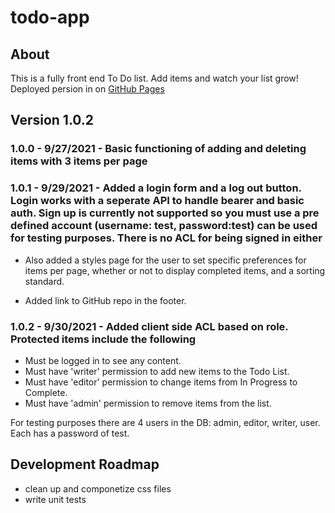 # todo-app

## About

This is a fully front end To Do list. Add items and watch your list grow! Deployed persion in on [GitHub Pages](https://twin-2.github.io/todo-app/)

## Version 1.0.2

### 1.0.0 - 9/27/2021 - Basic functioning of adding and deleting items with 3 items per page

### 1.0.1 - 9/29/2021 - Added a login form and a log out button. Login works with a seperate API to handle bearer and basic auth. Sign up is currently not supported so you must use a pre defined account (username: test, password:test) can be used for testing purposes. There is no ACL for being signed in either

- Also added a styles page for the user to set specific preferences for items per page, whether or not to display completed items, and a sorting standard.

- Added link to GitHub repo in the footer.

### 1.0.2 - 9/30/2021 - Added client side ACL based on role. Protected items include the following

- Must be logged in to see any content.
- Must have 'writer' permission to add new items to the Todo List.
- Must have 'editor' permission to change items from In Progress to Complete.
- Must have 'admin' permission to remove items from the list.

For testing purposes there are 4 users in the DB: admin, editor, writer, user. Each has a password of test.

## Development Roadmap

- clean up and componetize css files
- write unit tests
